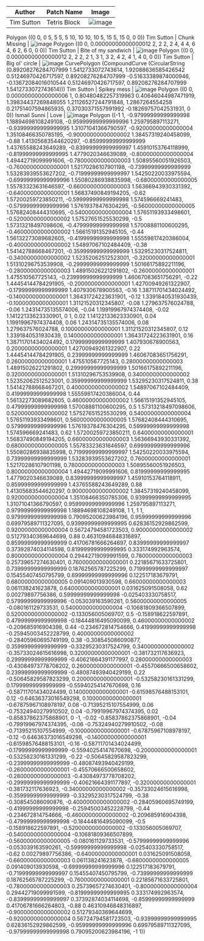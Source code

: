 Author | Patch Name | Image
-------|------------|---------
Tim Sutton | Tetris Block | ![image](https://user-images.githubusercontent.com/178003/80532217-b77f6a00-8993-11ea-8a75-cfc63d16b869.png)
Polygon ((0 0, 0 5, 5 5, 5 10, 10 10, 10 5, 15 5, 15 0, 0 0))
Tim Sutton | Chunk Missing | ![image](https://user-images.githubusercontent.com/178003/80534475-3629d680-8997-11ea-8ce0-a893cc3779f7.png)
Polygon ((0 0, 0.00000000000000012 2, 2 2, 2 4, 4 4, 6 4, 6 2, 6 0, 0 0))
Tim Sutton | Bite of my sandwich | ![image](https://user-images.githubusercontent.com/178003/80543969-eef81180-89a7-11ea-87a1-2fb913fd4da0.png)
Polygon ((0 0, 0.00000000000000012 2, 2 2, 2 1, 3 1, 3 2, 4 2, 4 1, 4 0, 0 0))
Tim Sutton | Big ol' circle | ![image](https://user-images.githubusercontent.com/178003/80545082-675fd200-89aa-11ea-8f9f-83bfba5ab798.png)
CurvePolygon (CompoundCurve (CircularString (0.89208276284707999 1.5412733072743614, 1.92088636585426542 0.51246970426717597, 0.89208276284707999 -0.51633389874000946, -0.13672084016010544 0.51246970426717597, 0.89208276284707999 1.5412733072743614)))
Tim Sutton | Spikey mess | ![image](https://user-images.githubusercontent.com/178003/80545346-08e72380-89ab-11ea-95bf-02c556c09bd0.png)
Polygon ((0 0, 0.00000000000000006 1, 0.80480482257319963 0.40646044987471919, 1.39834437269848055 1.21126527244791848, 1.2867264554258 0.21751407594865935, 0.37030371557991992 -0.18269757042531931, 0 0))
Ismail Sunni | Love | ![image](https://user-images.githubusercontent.com/1421861/80611917-8bb7bf00-8a3b-11ea-9ac4-1bf1341c7f2a.jpg)
Polygon ((-1 1, -0.97999999999999998 1.18894698108249108, -0.95999999999999996 1.259795897113271, -0.93999999999999995 1.31071041366790597, -0.92000000000000004 1.35108466350785195, -0.90000000000000002 1.38457319240458099, -0.88 1.41305683544620297, -0.85999999999999999 1.43765588243649289, -0.83999999999999997 1.45910153764118999, -0.81999999999999995 1.4779020346639089, -0.80000000000000004 1.49442719099991606, -0.78000000000000003 1.50895560051926503, -0.76000000000000001 1.52170286107901198, -0.73999999999999999 1.53283939553627202, -0.71999999999999997 1.54250220033975594, -0.69999999999999996 1.55080286938835998, -0.68000000000000005 1.55783323631646597, -0.66000000000000003 1.56366943930331392, -0.64000000000000001 1.56837490849194205, -0.62 1.57200259723850211, -0.59999999999999998 1.574596669241483, -0.57999999999999996 1.57619378476304295, -0.56000000000000005 1.57682408444310695, -0.54000000000000004 1.57651193933498601, -0.52000000000000002 1.57527651525530299, -0.5 1.57313218497098606, -0.47999999999999998 1.57008881100600295, -0.46000000000000002 1.56615191352945105, -0.44 1.56132273089682605, -0.41999999999999998 1.55559817420386004, -0.40000000000000002 1.54897067102484409, -0.38 1.54142788668467201, -0.35999999999999999 1.53295230317524811, -0.34000000000000002 1.52352062512523001, -0.32000000000000001 1.51310296753539908, -0.29999999999999999 1.50166175892211196, -0.28000000000000003 1.48915026221291802, -0.26000000000000001 1.475510567725143, -0.23999999999999999 1.46067083651756291, -0.22 1.44454144784291905, -0.20000000000000001 1.42700949261322907, -0.17999999999999999 1.407930678900563, -0.16 1.38711701434024492, -0.14000000000000001 1.36431724223631901, -0.12 1.3391840531930439, -0.10000000000000001 1.31121520312345807, -0.08 1.279637576024788, -0.06 1.24314735135574006, -0.04 1.19919967974374408, -0.02 1.14122133623330901, 0 1, 0.02 1.14122133623330901, 0.04 1.19919967974374408, 0.06 1.24314735135574006, 0.08 1.279637576024788, 0.10000000000000001 1.31121520312345807, 0.12 1.3391840531930439, 0.14000000000000001 1.36431724223631901, 0.16 1.38711701434024492, 0.17999999999999999 1.407930678900563, 0.20000000000000001 1.42700949261322907, 0.22 1.44454144784291905, 0.23999999999999999 1.46067083651756291, 0.26000000000000001 1.475510567725143, 0.28000000000000003 1.48915026221291802, 0.29999999999999999 1.50166175892211196, 0.32000000000000001 1.51310296753539908, 0.34000000000000002 1.52352062512523001, 0.35999999999999999 1.53295230317524811, 0.38 1.54142788668467201, 0.40000000000000002 1.54897067102484409, 0.41999999999999998 1.55559817420386004, 0.44 1.56132273089682605, 0.46000000000000002 1.56615191352945105, 0.47999999999999998 1.57008881100600295, 0.5 1.57313218497098606, 0.52000000000000002 1.57527651525530299, 0.54000000000000004 1.57651193933498601, 0.56000000000000005 1.57682408444310695, 0.57999999999999996 1.57619378476304295, 0.59999999999999998 1.574596669241483, 0.62 1.57200259723850211, 0.64000000000000001 1.56837490849194205, 0.66000000000000003 1.56366943930331392, 0.68000000000000005 1.55783323631646597, 0.69999999999999996 1.55080286938835998, 0.71999999999999997 1.54250220033975594, 0.73999999999999999 1.53283939553627202, 0.76000000000000001 1.52170286107901198, 0.78000000000000003 1.50895560051926503, 0.80000000000000004 1.49442719099991606, 0.81999999999999995 1.4779020346639089, 0.83999999999999997 1.45910153764118911, 0.85999999999999999 1.43765588243649289, 0.88 1.41305683544620297, 0.90000000000000002 1.38457319240458099, 0.92000000000000004 1.35108466350785306, 0.93999999999999995 1.31071041366790597, 0.95999999999999996 1.259795897113271, 0.97999999999999998 1.18894698108249108, 1 1, 1 1, 0.97999999999999998 0.79095200623984196, 0.95999999999999996 0.69979589711327095, 0.93999999999999995 0.62836152929862599, 0.92000000000000004 0.56724794581723503, 0.90000000000000002 0.51279340369644699, 0.88 0.46310946848316897, 0.85999999999999999 0.41706781666264697, 0.83999999999999997 0.37392874034114598, 0.81999999999999995 0.333174992963574, 0.80000000000000004 0.29442719099991599, 0.78000000000000003 0.25739657274630401, 0.76000000000000001 0.22185671633725801, 0.73999999999999999 0.18762565787225299, 0.71999999999999997 0.15455407450795799, 0.69999999999999996 0.122517183679791, 0.68000000000000005 0.091409013930598, 0.66000000000000003 0.061138241623878, 0.64000000000000001 0.031625091508058, 0.62 0.00279897756386, 0.59999999999999998 -0.025403330758517, 0.57999999999999996 -0.053039163590261, 0.56000000000000005 -0.080161129733531, 0.54000000000000004 -0.10681809366507899, 0.52000000000000002 -0.133056005069707, 0.5 -0.158918622597891, 0.47999999999999998 -0.18444816495090099, 0.46000000000000002 -0.209685916904398, 0.44 -0.234672814754666, 0.41999999999999998 -0.25945003452228799, 0.40000000000000002 -0.28405960695749199, 0.38 -0.308545086090877, 0.35999999999999999 -0.33295230317524799, 0.34000000000000002 -0.35733024615616998, 0.32000000000000001 -0.381732117636923, 0.29999999999999999 -0.40621664391177997, 0.28000000000000003 -0.43084973778708202, 0.26000000000000001 -0.45570666500658602, 0.23999999999999999 -0.48087493940429199, 0.22 -0.50645829587823299, 0.20000000000000001 -0.53258230161331299, 0.17999999999999999 -0.55940254147670698, 0.16 -0.58711701434024499, 0.14000000000000001 -0.61598576488153101, 0.12 -0.64636373016549298, 0.10000000000000001 -0.67875967108978197, 0.08 -0.71395215107554999, 0.06 -0.75324940279910502, 0.04 -0.79919967974374395, 0.02 -0.85837862375868901, 0 -1, -0.02 -0.85837862375868901, -0.04 -0.79919967974374395, -0.06 -0.75324940279910502, -0.08 -0.71395215107554999, -0.10000000000000001 -0.67875967108978197, -0.12 -0.64636373016549298, -0.14000000000000001 -0.61598576488153101, -0.16 -0.58711701434024499, -0.17999999999999999 -0.55940254147670698, -0.20000000000000001 -0.53258230161331299, -0.22 -0.50645829587823299, -0.23999999999999999 -0.48087493940429199, -0.26000000000000001 -0.45570666500658602, -0.28000000000000003 -0.43084973778708202, -0.29999999999999999 -0.40621664391177897, -0.32000000000000001 -0.381732117636923, -0.34000000000000002 -0.35733024615616998, -0.35999999999999999 -0.33295230317524799, -0.38 -0.308545086090876, -0.40000000000000002 -0.28405960695749199, -0.41999999999999998 -0.25945003452228799, -0.44 -0.234672814754666, -0.46000000000000002 -0.209685916904398, -0.47999999999999998 -0.18444816495090099, -0.5 -0.158918622597891, -0.52000000000000002 -0.133056005069707, -0.54000000000000004 -0.10681809366507899, -0.56000000000000005 -0.080161129733531, -0.57999999999999996 -0.053039163590261, -0.59999999999999998 -0.025403330758517, -0.62 0.00279897756386, -0.64000000000000001 0.031625091508058, -0.66000000000000003 0.061138241623878, -0.68000000000000005 0.091409013930598, -0.69999999999999996 0.122517183679791, -0.71999999999999997 0.15455407450795799, -0.73999999999999999 0.18762565787225299, -0.76000000000000001 0.22185671633725801, -0.78000000000000003 0.25739657274630401, -0.80000000000000004 0.29442719099991599, -0.81999999999999995 0.333174992963574, -0.83999999999999997 0.37392874034114698, -0.85999999999999999 0.41706781666264803, -0.88 0.46310946848316897, -0.90000000000000002 0.51279340369644699, -0.92000000000000004 0.56724794581723503, -0.93999999999999995 0.62836152929862599, -0.95999999999999996 0.69979589711327095, -0.97999999999999998 0.79095200623984196, -1 1))
